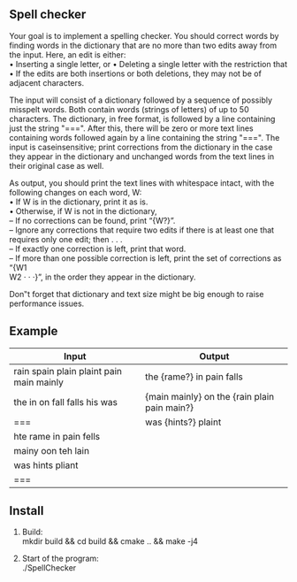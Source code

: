 ## Spell checker  

Your goal is to implement a spelling checker. You should correct words by finding words in the dictionary that are no more than two edits away from the input.
Here, an edit is either:  
    • Inserting a single letter, or
    • Deleting a single letter
    with the restriction that
    • If the edits are both insertions or both deletions, they may not be of adjacent
    characters.  

The input will consist of a dictionary followed by a sequence of possibly misspelt words. Both contain words (strings of letters) of up to 50 characters. The dictionary, in free format, is followed by a line containing just the string "===". After this, there will be zero or more text lines containing words followed again by a line containing the string "===". The input is caseinsensitive; print corrections from the dictionary in the case they appear in the dictionary and unchanged words from the text lines in their original case as well.  

As output, you should print the text lines with whitespace intact, with the following changes on each word, W:  
    • If W is in the dictionary, print it as is.  
    • Otherwise, if W is not in the dictionary,  
        – If no corrections can be found, print “{W?}”.  
        – Ignore any corrections that require two edits if there is at least one that  
        requires only one edit; then . . .  
        – If exactly one correction is left, print that word.  
        – If more than one possible correction is left, print the set of corrections as “{W1  
        W2 · · ·}”, in the order they appear in the dictionary.  
  
Don‟t forget that dictionary and text size might be big enough to raise performance issues.  

## Example  

| Input                                    | Output                       				  |
| ---------------------------------------- | -------------------------------------------- |
| rain spain plain plaint pain main mainly | the {rame?} in pain falls    			      |
| the in on fall falls his was             | {main mainly} on the {rain plain pain main?} |
| ===                                      | was {hints?} plaint          				  |
| hte rame in pain fells                   |                              				  |
| mainy oon teh lain                       |                              				  |
| was hints pliant                         |                              				  |
| ===									   |											  |  
## Install  
  
1. Build:  
mkdir build && cd build && cmake .. && make -j4
  
2. Start of the program:  
./SpellChecker